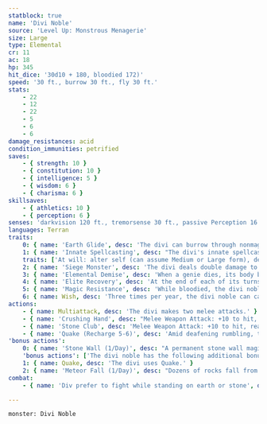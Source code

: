 ```yaml
---
statblock: true
name: 'Divi Noble'
source: 'Level Up: Monstrous Menagerie'
size: Large
type: Elemental
cr: 11
ac: 18
hp: 345
hit_dice: '30d10 + 180, bloodied 172)'
speed: '30 ft., burrow 30 ft., fly 30 ft.'
stats:
    - 22
    - 12
    - 22
    - 5
    - 6
    - 6
damage_resistances: acid
condition_immunities: petrified
saves:
    - { strength: 10 }
    - { constitution: 10 }
    - { intelligence: 5 }
    - { wisdom: 6 }
    - { charisma: 6 }
skillsaves:
    - { athletics: 10 }
    - { perception: 6 }
senses: 'darkvision 120 ft., tremorsense 30 ft., passive Perception 16'
languages: Terran
traits:
    0: { name: 'Earth Glide', desc: 'The divi can burrow through nonmagical, unworked earth and stone without disturbing it.' }
    1: { name: 'Innate Spellcasting', desc: "The divi's innate spellcasting ability is Charisma (spell save DC 14). It can innately cast the following spells, requiring no material components:" }
    traits: ['At will: alter self (can assume Medium or Large form), detect magic, stone shape', '3/day each: creation, move earth, passwall, tongues', '1/day each: conjure elemental (earth elemental only), plane shift (to Elemental Plane of Earth only)']
    2: { name: 'Siege Monster', desc: 'The divi deals double damage to objects and structures.' }
    3: { name: 'Elemental Demise', desc: 'When a genie dies, its body becomes a mote of elemental energy. This mote might take the form of a glowing chunk of earth, a shard of crystallized air, or an ever-burning ember.' }
    4: { name: 'Elite Recovery', desc: 'At the end of each of its turns while bloodied, the divi noble ends one negative effect currently affecting it. It can do so as long as it has at least 1 hit point, even while unconscious or incapacitated.' }
    5: { name: 'Magic Resistance', desc: 'While bloodied, the divi noble has advantage on saving throws against spells and magical effects.' }
    6: { name: Wish, desc: 'Three times per year, the divi noble can cast wish for a mortal, using no material components.' }
actions:
    - { name: Multiattack, desc: 'The divi makes two melee attacks.' }
    - { name: 'Crushing Hand', desc: "Melee Weapon Attack: +10 to hit, reach 5 ft., one target. Hit: 15 (2d8 + 6) bludgeoning damage, and the target is grappled (escape DC 18). Until this grapple ends, the divi can't use Crushing Hand on another target and has advantage on Crushing Hand attacks against this target, and the target can't breathe." }
    - { name: 'Stone Club', desc: 'Melee Weapon Attack: +10 to hit, reach 10 ft., one target. Hit: 24 (4d8 + 6) bludgeoning damage.' }
    - { name: 'Quake (Recharge 5-6)', desc: 'Amid deafening rumbling, the ground shakes in a 10-foot radius around a point on an earth or stone surface within 90 feet. The area becomes difficult terrain. Each non-elemental creature in the area makes a DC 18 Constitution saving throw, taking 24 (7d6) thunder damage and falling prone on a failure or taking half damage on a success.' }
'bonus actions':
    0: { name: 'Stone Wall (1/Day)', desc: "A permanent stone wall magically rises from an earth or stone surface within 60 feet. The wall is 6 inches thick and can be up to 20 feet high and 30 feet long. If it appears in a creature's space, the creature can choose which side of the wall to move to. Each 10-foot-by-10-foot section of the wall is an object with AC 18 and 30 hit points." }
    'bonus actions': ['The divi noble has the following additional bonus actions, which it can use only while bloodied:']
    1: { name: Quake, desc: 'The divi uses Quake.' }
    2: { name: 'Meteor Fall (1/Day)', desc: "Dozens of rocks fall from the sky or ceiling. Each creature of the divi's choice within 120 feet makes a DC 18 Constitution saving throw, taking 49 (14d6) bludgeoning damage on a failure or half damage on a success." }
combat:
    - { name: 'Div prefer to fight while standing on earth or stone', desc: 'They attack with surprise and ambush ranged creatures using their burrow speed. A divi usually grabs spellcasters and ranged attackers in its crushing hand while engaging melee combatants with its club. It uses Stone Wall to separate opponents so that it can fight them individually. A divi fights until pushed to the brink of defeat. It burrows to safety if reduced to 34 hit points or fewer.' }

---
```

```statblock
monster: Divi Noble
```
